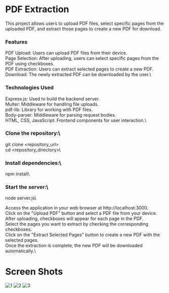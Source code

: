 # PDF Extraction



This project allows users to upload PDF files, select specific pages from the uploaded PDF, and extract those pages to create a new PDF for download.

### Features
PDF Upload: Users can upload PDF files from their device.\
Page Selection: After uploading, users can select specific pages from the PDF using checkboxes.\
PDF Extraction: Users can extract selected pages to create a new PDF.\
Download: The newly extracted PDF can be downloaded by the user.\

### Technologies Used
Express.js: Used to build the backend server.\
Multer: Middleware for handling file uploads.\
pdf-lib: Library for working with PDF files.\
Body-parser: Middleware for parsing request bodies.\
HTML, CSS, JavaScript: Frontend components for user interaction.\

### Clone the repository:\
git clone <repository_url>\
cd <repository_directory>\


### Install dependencies:\
npm install\

### Start the server:\
node server.js\


Access the application in your web browser at http://localhost:3000.\
Click on the "Upload PDF" button and select a PDF file from your device.\
After uploading, checkboxes will appear for each page in the PDF.\
Select the pages you want to extract by checking the corresponding checkboxes.\
Click on the "Extract Selected Pages" button to create a new PDF with the selected pages.\
Once the extraction is complete, the new PDF will be downloaded automatically.\



# Screen Shots

![1](https://github.com/wilfredmwilson/fullstackassignment/assets/106466943/7023c449-5620-480c-beb8-d291393c7a9f)
![2](https://github.com/wilfredmwilson/fullstackassignment/assets/106466943/7f75dd84-b530-471e-ad58-a3a21e89205c)
![3](https://github.com/wilfredmwilson/fullstackassignment/assets/106466943/f1d9aaa8-6c1a-4089-a14e-a08308a92c3d)




